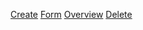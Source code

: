 <a href="first-steps"          class="btn2">Create</a>
<a href="first-steps-form"     class="btn2">Form</a>
<a href="first-steps-overview" class="btn2">Overview</a>
<a href="first-steps-delete"   class="btn2">Delete</a>

